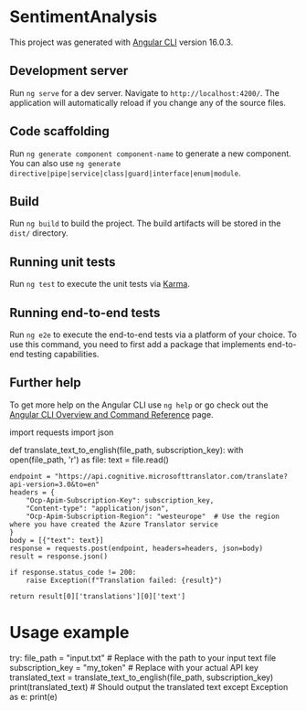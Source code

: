 # SentimentAnalysis

This project was generated with [Angular CLI](https://github.com/angular/angular-cli) version 16.0.3.

## Development server

Run `ng serve` for a dev server. Navigate to `http://localhost:4200/`. The application will automatically reload if you change any of the source files.

## Code scaffolding

Run `ng generate component component-name` to generate a new component. You can also use `ng generate directive|pipe|service|class|guard|interface|enum|module`.

## Build

Run `ng build` to build the project. The build artifacts will be stored in the `dist/` directory.

## Running unit tests

Run `ng test` to execute the unit tests via [Karma](https://karma-runner.github.io).

## Running end-to-end tests

Run `ng e2e` to execute the end-to-end tests via a platform of your choice. To use this command, you need to first add a package that implements end-to-end testing capabilities.

## Further help

To get more help on the Angular CLI use `ng help` or go check out the [Angular CLI Overview and Command Reference](https://angular.io/cli) page.



import requests
import json

def translate_text_to_english(file_path, subscription_key):
    with open(file_path, 'r') as file:
        text = file.read()

    endpoint = "https://api.cognitive.microsofttranslator.com/translate?api-version=3.0&to=en"
    headers = {
        "Ocp-Apim-Subscription-Key": subscription_key,
        "Content-type": "application/json",
        "Ocp-Apim-Subscription-Region": "westeurope"  # Use the region where you have created the Azure Translator service
    }
    body = [{"text": text}]
    response = requests.post(endpoint, headers=headers, json=body)
    result = response.json()
    
    if response.status_code != 200:
        raise Exception(f"Translation failed: {result}")
    
    return result[0]['translations'][0]['text']

# Usage example
try:
    file_path = "input.txt"  # Replace with the path to your input text file
    subscription_key = "my_token"  # Replace with your actual API key
    translated_text = translate_text_to_english(file_path, subscription_key)
    print(translated_text)  # Should output the translated text
except Exception as e:
    print(e)
